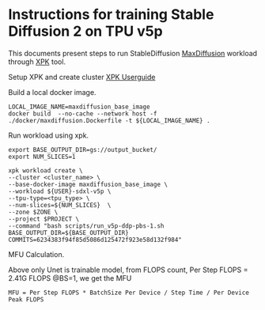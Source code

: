 # Instructions for training Stable Diffusion 2 on TPU v5p

This documents present steps to run StableDiffusion [MaxDiffusion](https://github.com/google/maxdiffusion/tree/main/src/maxdiffusion) workload through [XPK](https://github.com/google/xpk/blob/main/README.md) tool.

Setup XPK and create cluster [XPK Userguide](../../../Training/TPU-v5p/XPK_README.md)

Build a local docker image.

```
LOCAL_IMAGE_NAME=maxdiffusion_base_image
docker build  --no-cache --network host -f ./docker/maxdiffusion.Dockerfile -t ${LOCAL_IMAGE_NAME} .
```

Run workload using xpk.

```
export BASE_OUTPUT_DIR=gs://output_bucket/
export NUM_SLICES=1

xpk workload create \
--cluster <cluster_name> \
--base-docker-image maxdiffusion_base_image \
--workload ${USER}-sdxl-v5p \
--tpu-type=<tpu_type> \
--num-slices=${NUM_SLICES}  \
--zone $ZONE \
--project $PROJECT \
--command "bash scripts/run_v5p-ddp-pbs-1.sh BASE_OUTPUT_DIR=${BASE_OUTPUT_DIR} COMMITS=6234383f94f85d5086d125472f923e58d132f984"
```

MFU Calculation.

Above only Unet is trainable model, from FLOPS count, Per Step FLOPS = 2.41G FLOPS @BS=1, we get the MFU
```
MFU = Per Step FLOPS * BatchSize Per Device / Step Time / Per Device Peak FLOPS
```